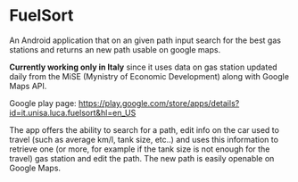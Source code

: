 # FuelSort

An Android application that on an given path input search for the best gas stations and returns an new path usable on google maps.

**Currently working only in Italy** since it uses data on gas station updated daily from the MiSE (Mynistry of Economic Development)
along with Google Maps API.

Google play page: https://play.google.com/store/apps/details?id=it.unisa.luca.fuelsort&hl=en_US

The app offers the ability to search for a path, edit info on the car used to travel (such as average km/l, tank size, etc..) and 
uses this information to retrieve one (or more, for example if the tank size is not enough for the travel) gas station and edit 
the path. The new path is easily openable on Google Maps.
